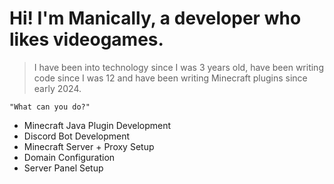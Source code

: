 # Hi! I'm Manically, a developer who likes videogames.

> I have been into technology since I was 3 years old, have been writing code since I was 12 and have been writing Minecraft plugins since early 2024.

`"What can you do?"`
* Minecraft Java Plugin Development
* Discord Bot Development
* Minecraft Server + Proxy Setup
* Domain Configuration
* Server Panel Setup
